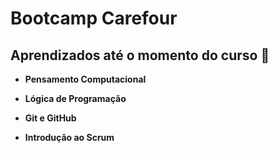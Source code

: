 # Bootcamp Carefour

## Aprendizados até o momento do curso :wave:

- **Pensamento Computacional**

- **Lógica de Programação**

- **Git e GitHub**

- **Introdução ao Scrum**

